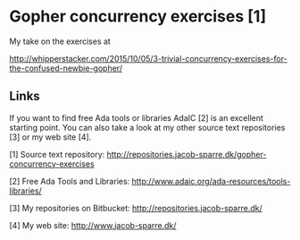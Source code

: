 Gopher concurrency exercises [1]
================================

My take on the exercises at

   http://whipperstacker.com/2015/10/05/3-trivial-concurrency-exercises-for-the-confused-newbie-gopher/


Links
-----

If you want to find free Ada tools or libraries AdaIC [2] is an excellent
starting point.  You can also take a look at my other source text
repositories [3] or my web site [4].

[1] Source text repository:
    http://repositories.jacob-sparre.dk/gopher-concurrency-exercises

[2] Free Ada Tools and Libraries:
    http://www.adaic.org/ada-resources/tools-libraries/

[3] My repositories on Bitbucket:
    http://repositories.jacob-sparre.dk/

[4] My web site:
    http://www.jacob-sparre.dk/

